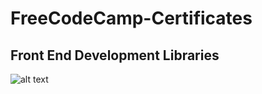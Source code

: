 # FreeCodeCamp-Certificates

## Front End Development Libraries
![alt text](https://github.com/RohamKumr/FreeCodeCamp-Certificates/blob/backend-apis-certificate.png?raw=true)
